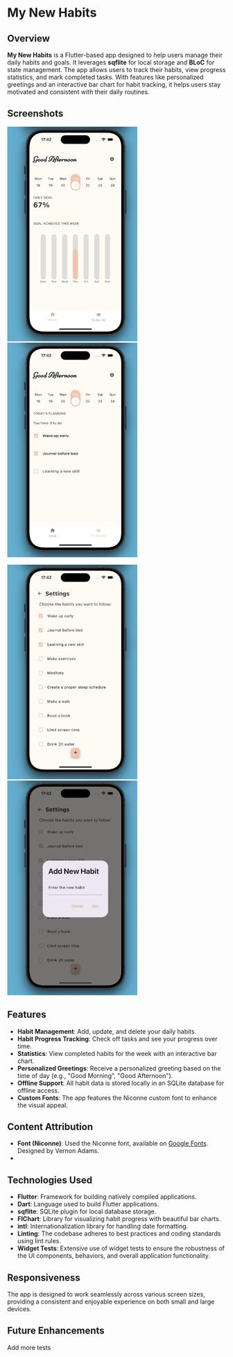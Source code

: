# My New Habits

## Overview

**My New Habits** is a Flutter-based app designed to help users manage their daily habits and goals. It leverages **sqflite** for local storage and **BLoC** for state management. The app allows users to track their habits, view progress statistics, and mark completed tasks. With features like personalized greetings and an interactive bar chart for habit tracking, it helps users stay motivated and consistent with their daily routines.

## Screenshots

<img src="img/img-1.png" width=300 /> <img src="img/img-2.png" width=300 /> 

<img src="img/img-3.png" width=300 /> <img src="img/img-4.png" width=300 /> 

## Features

- **Habit Management**: Add, update, and delete your daily habits.
- **Habit Progress Tracking**: Check off tasks and see your progress over time.
- **Statistics**: View completed habits for the week with an interactive bar chart.
- **Personalized Greetings**: Receive a personalized greeting based on the time of day (e.g., "Good Morning", "Good Afternoon").
- **Offline Support**: All habit data is stored locally in an SQLite database for offline access.
- **Custom Fonts**: The app features the Niconne custom font to enhance the visual appeal.

## Content Attribution

- **Font (Niconne)**: Used the Niconne font, available on [Google Fonts](https://fonts.google.com/specimen/Niconne). Designed by Vernon Adams.
- 
## Technologies Used

- **Flutter**: Framework for building natively compiled applications.
- **Dart**: Language used to build Flutter applications.
- **sqflite**: SQLite plugin for local database storage.
- **FlChart**: Library for visualizing habit progress with beautiful bar charts.
- **intl**: Internationalization library for handling date formatting.
- **Linting**: The codebase adheres to best practices and coding standards using lint rules.
- **Widget Tests**: Extensive use of widget tests to ensure the robustness of the UI components, behaviors, and overall application functionality.

## Responsiveness

The app is designed to work seamlessly across various screen sizes, providing a consistent and enjoyable experience on both small and large devices.

## Future Enhancements

Add more tests